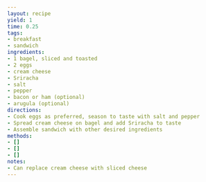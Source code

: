 ```yaml
---
layout: recipe
yield: 1
time: 0.25
tags:
- breakfast
- sandwich
ingredients:
- 1 bagel, sliced and toasted
- 2 eggs
- cream cheese
- Sriracha
- salt
- pepper
- bacon or ham (optional)
- arugula (optional)
directions:
- Cook eggs as preferred, season to taste with salt and pepper
- Spread cream cheese on bagel and add Sriracha to taste
- Assemble sandwich with other desired ingredients
methods:
- []
- []
- []
notes:
- Can replace cream cheese with sliced cheese
---
```

